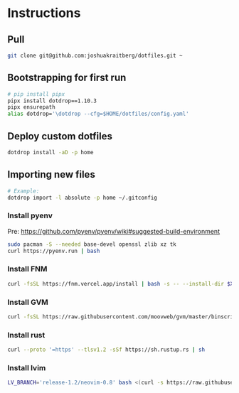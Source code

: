 # Instructions

## Pull

```sh
git clone git@github.com:joshuakraitberg/dotfiles.git ~
```

## Bootstrapping for first run

```sh
# pip install pipx
pipx install dotdrop==1.10.3
pipx ensurepath
alias dotdrop='\dotdrop --cfg=$HOME/dotfiles/config.yaml'
```

## Deploy custom dotfiles

```sh
dotdrop install -aD -p home
```

## Importing new files

```sh
# Example:
dotdrop import -l absolute -p home ~/.gitconfig
```

### Install pyenv

Pre: https://github.com/pyenv/pyenv/wiki#suggested-build-environment

```sh
sudo pacman -S --needed base-devel openssl zlib xz tk
curl https://pyenv.run | bash
```

### Install FNM

```sh
curl -fsSL https://fnm.vercel.app/install | bash -s -- --install-dir $XDG_DATA_HOME/fnm
```

### Install GVM

```sh
curl -fsSL https://raw.githubusercontent.com/moovweb/gvm/master/binscripts/gvm-installer | bash -s -- master $XDG_DATA_HOME
```

### Install rust

```sh
curl --proto '=https' --tlsv1.2 -sSf https://sh.rustup.rs | sh
```

### Install lvim

```sh
LV_BRANCH='release-1.2/neovim-0.8' bash <(curl -s https://raw.githubusercontent.com/lunarvim/lunarvim/fc6873809934917b470bff1b072171879899a36b/utils/installer/install.sh)
```
